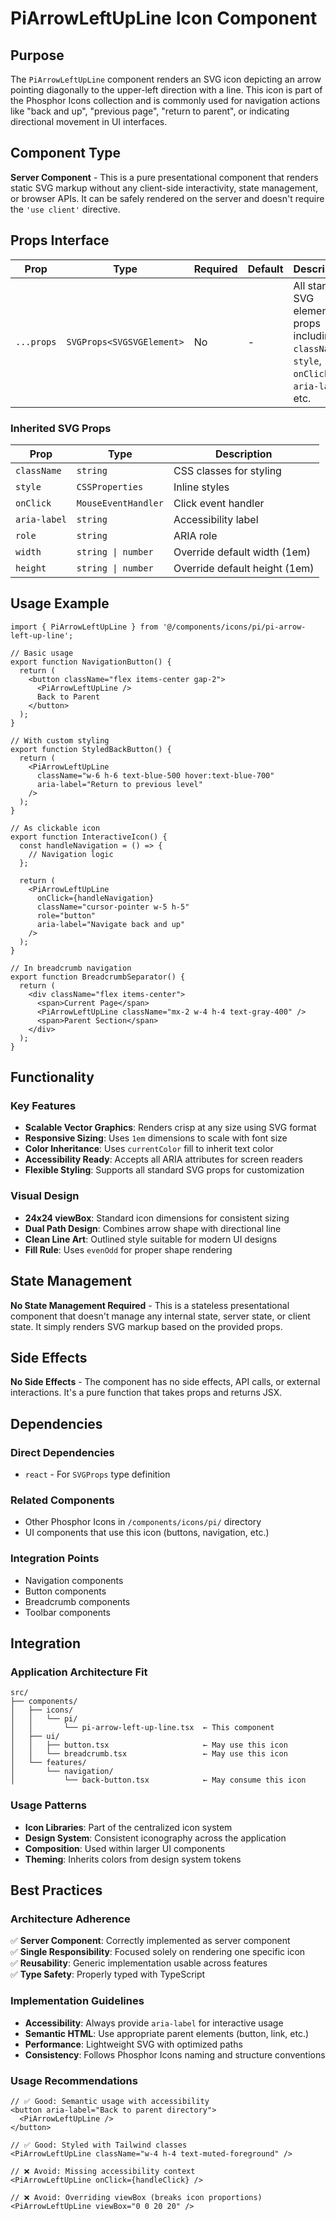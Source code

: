 # PiArrowLeftUpLine Icon Component

## Purpose

The `PiArrowLeftUpLine` component renders an SVG icon depicting an arrow pointing diagonally to the upper-left direction with a line. This icon is part of the Phosphor Icons collection and is commonly used for navigation actions like "back and up", "previous page", "return to parent", or indicating directional movement in UI interfaces.

## Component Type

**Server Component** - This is a pure presentational component that renders static SVG markup without any client-side interactivity, state management, or browser APIs. It can be safely rendered on the server and doesn't require the `'use client'` directive.

## Props Interface

| Prop | Type | Required | Default | Description |
|------|------|----------|---------|-------------|
| `...props` | `SVGProps<SVGSVGElement>` | No | - | All standard SVG element props including `className`, `style`, `onClick`, `aria-label`, etc. |

### Inherited SVG Props
| Prop | Type | Description |
|------|------|-------------|
| `className` | `string` | CSS classes for styling |
| `style` | `CSSProperties` | Inline styles |
| `onClick` | `MouseEventHandler` | Click event handler |
| `aria-label` | `string` | Accessibility label |
| `role` | `string` | ARIA role |
| `width` | `string \| number` | Override default width (1em) |
| `height` | `string \| number` | Override default height (1em) |

## Usage Example

```tsx
import { PiArrowLeftUpLine } from '@/components/icons/pi/pi-arrow-left-up-line';

// Basic usage
export function NavigationButton() {
  return (
    <button className="flex items-center gap-2">
      <PiArrowLeftUpLine />
      Back to Parent
    </button>
  );
}

// With custom styling
export function StyledBackButton() {
  return (
    <PiArrowLeftUpLine 
      className="w-6 h-6 text-blue-500 hover:text-blue-700"
      aria-label="Return to previous level"
    />
  );
}

// As clickable icon
export function InteractiveIcon() {
  const handleNavigation = () => {
    // Navigation logic
  };

  return (
    <PiArrowLeftUpLine 
      onClick={handleNavigation}
      className="cursor-pointer w-5 h-5"
      role="button"
      aria-label="Navigate back and up"
    />
  );
}

// In breadcrumb navigation
export function BreadcrumbSeparator() {
  return (
    <div className="flex items-center">
      <span>Current Page</span>
      <PiArrowLeftUpLine className="mx-2 w-4 h-4 text-gray-400" />
      <span>Parent Section</span>
    </div>
  );
}
```

## Functionality

### Key Features
- **Scalable Vector Graphics**: Renders crisp at any size using SVG format
- **Responsive Sizing**: Uses `1em` dimensions to scale with font size
- **Color Inheritance**: Uses `currentColor` fill to inherit text color
- **Accessibility Ready**: Accepts all ARIA attributes for screen readers
- **Flexible Styling**: Supports all standard SVG props for customization

### Visual Design
- **24x24 viewBox**: Standard icon dimensions for consistent sizing
- **Dual Path Design**: Combines arrow shape with directional line
- **Clean Line Art**: Outlined style suitable for modern UI designs
- **Fill Rule**: Uses `evenOdd` for proper shape rendering

## State Management

**No State Management Required** - This is a stateless presentational component that doesn't manage any internal state, server state, or client state. It simply renders SVG markup based on the provided props.

## Side Effects

**No Side Effects** - The component has no side effects, API calls, or external interactions. It's a pure function that takes props and returns JSX.

## Dependencies

### Direct Dependencies
- `react` - For `SVGProps` type definition

### Related Components
- Other Phosphor Icons in `/components/icons/pi/` directory
- UI components that use this icon (buttons, navigation, etc.)

### Integration Points
- Navigation components
- Button components
- Breadcrumb components
- Toolbar components

## Integration

### Application Architecture Fit
```
src/
├── components/
│   ├── icons/
│   │   └── pi/
│   │       └── pi-arrow-left-up-line.tsx  ← This component
│   ├── ui/
│   │   ├── button.tsx                     ← May use this icon
│   │   └── breadcrumb.tsx                 ← May use this icon
│   └── features/
│       └── navigation/
│           └── back-button.tsx            ← May consume this icon
```

### Usage Patterns
- **Icon Libraries**: Part of the centralized icon system
- **Design System**: Consistent iconography across the application
- **Composition**: Used within larger UI components
- **Theming**: Inherits colors from design system tokens

## Best Practices

### Architecture Adherence
✅ **Server Component**: Correctly implemented as server component  
✅ **Single Responsibility**: Focused solely on rendering one specific icon  
✅ **Reusability**: Generic implementation usable across features  
✅ **Type Safety**: Properly typed with TypeScript  

### Implementation Guidelines
- **Accessibility**: Always provide `aria-label` for interactive usage
- **Semantic HTML**: Use appropriate parent elements (button, link, etc.)
- **Performance**: Lightweight SVG with optimized paths
- **Consistency**: Follows Phosphor Icons naming and structure conventions

### Usage Recommendations
```tsx
// ✅ Good: Semantic usage with accessibility
<button aria-label="Back to parent directory">
  <PiArrowLeftUpLine />
</button>

// ✅ Good: Styled with Tailwind classes
<PiArrowLeftUpLine className="w-4 h-4 text-muted-foreground" />

// ❌ Avoid: Missing accessibility context
<PiArrowLeftUpLine onClick={handleClick} />

// ❌ Avoid: Overriding viewBox (breaks icon proportions)
<PiArrowLeftUpLine viewBox="0 0 20 20" />
```